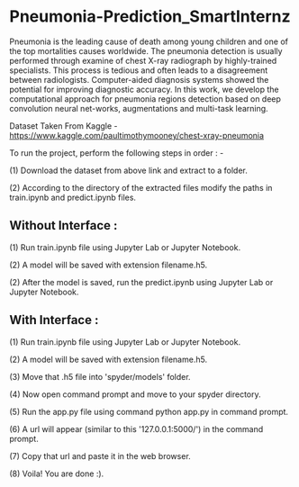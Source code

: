 # Pneumonia-Prediction_SmartInternz


Pneumonia is the leading cause of death among young children and one of the top mortalities causes worldwide. The pneumonia detection is usually performed through examine of chest X-ray radiograph by highly-trained specialists. This process is tedious and often leads to a disagreement between radiologists. Computer-aided diagnosis systems showed the potential for improving diagnostic accuracy. In this work, we develop the computational approach for pneumonia regions detection based on deep convolution neural net-works, augmentations and multi-task learning.

Dataset Taken From Kaggle - https://www.kaggle.com/paultimothymooney/chest-xray-pneumonia

To run the project, perform the following steps in order : -

(1) Download the dataset from above link and extract to a folder.

(2) According to the directory of the extracted files modify the paths in train.ipynb and predict.ipynb files.        

## Without Interface : 

(1) Run train.ipynb file using Jupyter Lab or Jupyter Notebook.

(2) A model will be saved with extension filename.h5.

(2) After the model is saved, run the predict.ipynb using Jupyter Lab or Jupyter Notebook.

## With Interface  :

(1) Run train.ipynb file using Jupyter Lab or Jupyter Notebook.

(2) A model will be saved with extension filename.h5.

(3) Move that .h5 file into 'spyder/models' folder.

(4) Now open command prompt and move to your spyder directory.

(5) Run the app.py file using command python app.py in command prompt.

(6) A url will appear (similar to this '127.0.0.1:5000/') in the command prompt.

(7) Copy that url and paste it in the web browser.

(8) Voila! You are done :).
